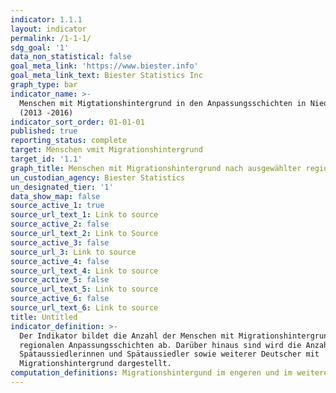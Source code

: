 ```yaml
---
indicator: 1.1.1
layout: indicator
permalink: /1-1-1/
sdg_goal: '1'
data_non_statistical: false
goal_meta_link: 'https://www.biester.info'
goal_meta_link_text: Biester Statistics Inc
graph_type: bar
indicator_name: >-
  Menschen mit Migtationshintergrund in den Anpassungsschichten in Niedersachsen
  (2013 -2016)
indicator_sort_order: 01-01-01
published: true
reporting_status: complete
target: Menschen vmit Migrationshintergrund
target_id: '1.1'
graph_title: Menschen mit Migrationshintergrund nach ausgewählter regionaler Gliederung
un_custodian_agency: Biester Statistics
un_designated_tier: '1'
data_show_map: false
source_active_1: true
source_url_text_1: Link to source
source_active_2: false
source_url_text_2: Link to Source
source_active_3: false
source_url_3: Link to source
source_active_4: false
source_url_text_4: Link to source
source_active_5: false
source_url_text_5: Link to source
source_active_6: false
source_url_text_6: Link to source
title: Untitled
indicator_definition: >-
  Der Indikator bildet die Anzahl der Menschen mit Migrationshintergrung in den
  regionalen Anpassungsschichten ab. Darüber hinaus sind wird die Anzahl der
  Spätaussiedlerinnen und Spätaussiedler sowie weiterer Deutscher mit
  Migrationshintergrund dargestellt.
computation_definitions: Migrationshintergund im engeren und im weiteren Sinne
---
```

